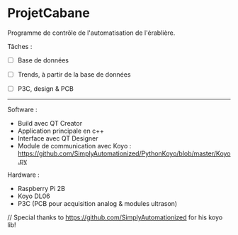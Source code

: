 # ProjetCabane

Programme de contrôle de l'automatisation de l'érablière.

Tâches :

- [ ] Base de données 
- [ ] Trends, à partir de la base de données
- [ ] P3C, design & PCB
 
 

---------------

Software :
 - Build avec QT Creator
 - Application principale en c++
 - Interface avec QT Designer
 - Module de communication avec Koyo : https://github.com/SimplyAutomationized/PythonKoyo/blob/master/Koyo.py

Hardware :
 - Raspberry Pi 2B
 - Koyo DL06
 - P3C (PCB pour acquisition analog & modules ultrason)

// Special thanks to https://github.com/SimplyAutomationized for his koyo lib! 
